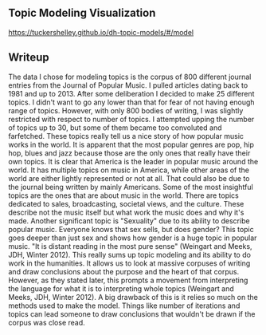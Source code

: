 ## Topic Modeling Visualization

https://tuckershelley.github.io/dh-topic-models/#/model

## Writeup

The data I chose for modeling topics is the corpus of 800 different journal entries from the Journal of Popular Music. I pulled articles dating back to 1981 and up to 2013. After some deliberation I decided to make 25 different topics. I didn't want to go any lower than that for fear of not having enough range of topics. However, with only 800 bodies of writing, I was slightly restricted with respect to number of topics. I attempted upping the number of topics up to 30, but some of them became too convoluted and farfetched. These topics really tell us a nice story of how popular music works in the world. It is apparent that the most popular genres are pop, hip hop, blues and jazz because those are the only ones that really have their own topics. It is clear that America is the leader in popular music around the world. It has multiple topics on music in America, while other areas of the world are either lightly represented or not at all. That could also be due to the journal being written by mainly Americans. Some of the most insightful topics are the ones that are about music in the world. There are topics dedicated to sales, broadcasting, societal views, and the culture. These describe not the music itself but what work the music does and why it's made. Another significant topic is "Sexuality" due to its ability to describe popular music. Everyone knows that sex sells, but does gender? This topic goes deeper than just sex and shows how gender is a huge topic in popular music. "It is distant reading in the most pure sense" (Weingart and Meeks, JDH, Winter 2012). This really sums up topic modeling and its ability to do work in the humanities. It allows us to look at massive corpuses of writing and draw conclusions about the purpose and the heart of that corpus. However, as they stated later, this prompts a movement from interpreting the language for what it is to interpreting whole topics (Weingart and Meeks, JDH, Winter 2012). A big drawback of this is it relies so much on the methods used to make the model. Things like number of iterations and topics can lead someone to draw conclusions that wouldn't be drawn if the corpus was close read. 
